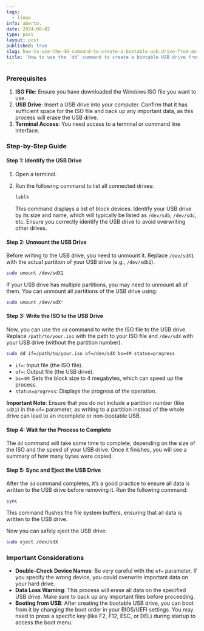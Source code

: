 ```yaml
---
tags:
  - linux
info: aberto.
date: 2024-08-02
type: post
layout: post
published: true
slug: how-to-use-the-dd-command-to-create-a-bootable-usb-drive-from-an-iso-file-on-a-linux-based-system
title: 'How to use the `dd` command to create a bootable USB drive from an ISO file on a Linux-based system'
---
```


### Prerequisites

1. **ISO File**: Ensure you have downloaded the Windows ISO file you want to use.
2. **USB Drive**: Insert a USB drive into your computer. Confirm that it has sufficient space for the ISO file and back up any important data, as this process will erase the USB drive.
3. **Terminal Access**: You need access to a terminal or command line interface.

### Step-by-Step Guide

#### Step 1: Identify the USB Drive

1. Open a terminal.
2. Run the following command to list all connected drives:

   ```bash
   lsblk
   ```

   This command displays a list of block devices. Identify your USB drive by its size and name, which will typically be listed as `/dev/sdb`, `/dev/sdc`, etc. Ensure you correctly identify the USB drive to avoid overwriting other drives.

#### Step 2: Unmount the USB Drive

Before writing to the USB drive, you need to unmount it. Replace `/dev/sdX1` with the actual partition of your USB drive (e.g., `/dev/sdb1`).

```bash
sudo umount /dev/sdX1
```

If your USB drive has multiple partitions, you may need to unmount all of them. You can unmount all partitions of the USB drive using:

```bash
sudo umount /dev/sdX*
```

#### Step 3: Write the ISO to the USB Drive

Now, you can use the `dd` command to write the ISO file to the USB drive. Replace `/path/to/your.iso` with the path to your ISO file and `/dev/sdX` with your USB drive (without the partition number).

```bash
sudo dd if=/path/to/your.iso of=/dev/sdX bs=4M status=progress
```

- `if=`: Input file (the ISO file).
- `of=`: Output file (the USB drive).
- `bs=4M`: Sets the block size to 4 megabytes, which can speed up the process.
- `status=progress`: Displays the progress of the operation.

**Important Note**: Ensure that you do not include a partition number (like `sdX1`) in the `of=` parameter, as writing to a partition instead of the whole drive can lead to an incomplete or non-bootable USB.

#### Step 4: Wait for the Process to Complete

The `dd` command will take some time to complete, depending on the size of the ISO and the speed of your USB drive. Once it finishes, you will see a summary of how many bytes were copied.

#### Step 5: Sync and Eject the USB Drive

After the `dd` command completes, it’s a good practice to ensure all data is written to the USB drive before removing it. Run the following command:

```bash
sync
```

This command flushes the file system buffers, ensuring that all data is written to the USB drive.

Now you can safely eject the USB drive:

```bash
sudo eject /dev/sdX
```

### Important Considerations

- **Double-Check Device Names**: Be very careful with the `of=` parameter. If you specify the wrong device, you could overwrite important data on your hard drive.
- **Data Loss Warning**: This process will erase all data on the specified USB drive. Make sure to back up any important files before proceeding.
- **Booting from USB**: After creating the bootable USB drive, you can boot from it by changing the boot order in your BIOS/UEFI settings. You may need to press a specific key (like F2, F12, ESC, or DEL) during startup to access the boot menu.